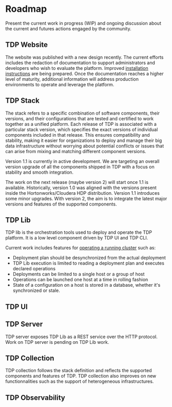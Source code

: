 
# Roadmap

Present the current work in progress (WIP) and ongoing discussion about the current and futures actions engaged by the community.

## TDP Website

The website was published with a new design recently. The current efforts includes the redaction of documentation to support administrators and developers who wish to evaluate the platform. Improved [installation instructions](https://github.com/TOSIT-IO/TDP/pull/88) are being prepared. Once the documentation reaches a higher level of maturity, additional information will address production environments to operate and leverage the platform.

## TDP Stack

The stack refers to a specific combination of software components, their versions, and their configurations that are tested and certified to work together as a unified platform. Each release of TDP is associated with a particular stack version, which specifies the exact versions of individual components included in that release. This ensures compatibility and stability, making it easier for organizations to deploy and manage their big data infrastructure without worrying about potential conflicts or issues that can arise from mixing and matching different component versions.

Version 1.1 is currently in active development. We are targeting an overall version upgrade of all the components shipped in TDP with a focus on stability and smooth integration.

The work on the next release (maybe version 2) will start once 1.1 is available. Historically, version 1.0 was aligned with the versions present inside the Hortonworks/Cloudera HDP distribution. Version 1.1 introduces some minor upgrades. With version 2, the aim is to integrate the latest major versions and features of the supported components. 

## TDP Lib

TDP lib is the orchestration tools used to deploy and operate the TDP platform. It is a low level component driven by TDP UI and TDP CLI.

Current work includes features for [operating a running cluster](https://github.com/TOSIT-IO/tdp-lib/issues/308) such as:

- Deployment plan should be desynchronized from the actual deployment
- TDP Lib execution is limited to reading a deployment plan and executes declared operations
- Deployments can be limited to a single host or a group of host
- Operations can be launched one host at a time in rolling fashion
- State of a configuration on a host is stored in a database, whether it's synchronized or stale.

## TDP UI


## TDP Server

TDP server exposes TDP Lib as a REST service over the HTTP protocol. Work on TDP server is pending on TDP Lib work.

## TDP Collection

TDP collection follows the stack definition and reflects the supported components and features of TDP. TDP collection also improves on new functionnalities such as the support of heterogeneous infrastructures.

## TDP Observability
